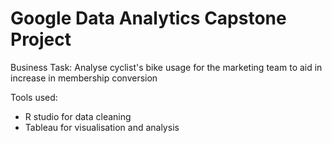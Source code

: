 # Google Data Analytics Capstone Project

Business Task: Analyse cyclist's bike usage for the marketing team to aid in increase in membership conversion

Tools used: 
- R studio for data cleaning
- Tableau for visualisation and analysis
